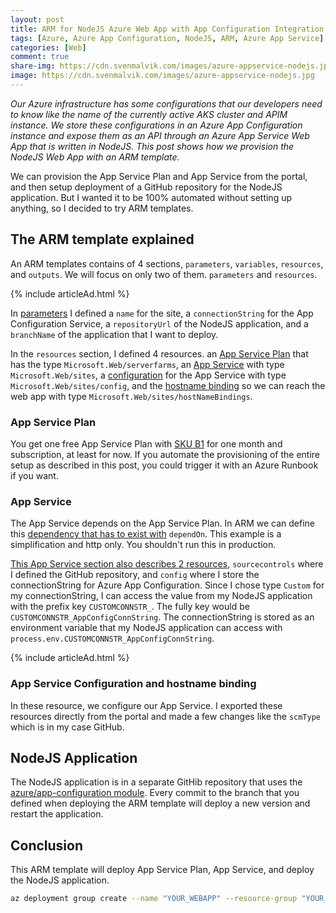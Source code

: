 ```yaml
---
layout: post
title: ARM for NodeJS Azure Web App with App Configuration Integration
tags: [Azure, Azure App Configuration, NodeJS, ARM, Azure App Service]
categories: [Web]
comment: true
share-img: https://cdn.svenmalvik.com/images/azure-appservice-nodejs.jpg
image: https://cdn.svenmalvik.com/images/azure-appservice-nodejs.jpg
---
```


*Our Azure infrastructure has some configurations that our developers need to know like the name of the currently active AKS cluster and APIM instance. We store these configurations in an Azure App Configuration instance and expose them as an API through an Azure App Service Web App that is written in NodeJS. This post shows how we provision the NodeJS Web App with an ARM template.*

We can provision the App Service Plan and App Service from the portal, and then setup deployment of a GitHub repository for the NodeJS application. But I wanted it to be 100% automated without setting up anything, so I decided to try ARM templates.

## The ARM template explained
An ARM templates contains of 4 sections, `parameters`, `variables`, `resources`, and `outputs`. We will focus on only two of them. `parameters` and `resources`.

{% include articleAd.html %}

In [parameters](https://gist.github.com/svenmalvik/98c3527facb548ceb0670b4de0908d29#file-appservice-json-L4-L20) I defined a `name` for the site, a `connectionString` for the App Configuration Service, a `repositoryUrl` of the NodeJS application, and a `branchName` of the application that I want to deploy.

In the `resources` section, I defined 4 resources. an [App Service Plan](https://gist.github.com/svenmalvik/98c3527facb548ceb0670b4de0908d29#file-appservice-json-L24) that has the type `Microsoft.Web/serverfarms`, an [App Service](https://gist.github.com/svenmalvik/98c3527facb548ceb0670b4de0908d29#file-appservice-json-L52) with type `Microsoft.Web/sites`, a [configuration](https://gist.github.com/svenmalvik/98c3527facb548ceb0670b4de0908d29#file-appservice-json-L120) for the App Service with type `Microsoft.Web/sites/config`, and the [hostname binding](https://gist.github.com/svenmalvik/98c3527facb548ceb0670b4de0908d29#file-appservice-json-L185) so we can reach the web app with type `Microsoft.Web/sites/hostNameBindings`.

### App Service Plan
You get one free App Service Plan with [SKU B1](https://gist.github.com/svenmalvik/98c3527facb548ceb0670b4de0908d29#file-appservice-json-L32-L38) for one month and subscription, at least for now. If you automate the provisioning of the entire setup as described in this post, you could trigger it with an Azure Runbook if you want.

### App Service
The App Service depends on the App Service Plan. In ARM we can define this [dependency that has to exist with](https://gist.github.com/svenmalvik/98c3527facb548ceb0670b4de0908d29#file-appservice-json-L57-L59) `dependOn`. This example is a simplification and http only. You shouldn't run this in production.

[This App Service section also describes 2 resources](https://gist.github.com/svenmalvik/98c3527facb548ceb0670b4de0908d29#file-appservice-json-L88-L118), `sourcecontrols` where I defined the GitHub repository, and `config` where I store the connectionString for Azure App Configuration. Since I chose type `Custom` for my connectionString, I can access the value from my NodeJS application with the prefix key `CUSTOMCONNSTR_`. The fully key would be `CUSTOMCONNSTR_AppConfigConnString`. The connectionString is stored as an environment variable that my NodeJS application can access with `process.env.CUSTOMCONNSTR_AppConfigConnString`.

{% include articleAd.html %}

### App Service Configuration and hostname binding
In these resource, we configure our App Service. I exported these resources directly from the portal and made a few changes like the `scmType` which is in my case GitHub.

## NodeJS Application
The NodeJS application is in a separate GitHib repository that uses the [azure/app-configuration module](https://www.npmjs.com/package/@azure/app-configuration). Every commit to the branch that you defined when deploying the ARM template will deploy a new version and restart the application.

## Conclusion
This ARM template will deploy App Service Plan, App Service, and deploy the NodeJS application.

```Bash
az deployment group create --name "YOUR_WEBAPP" --resource-group "YOUR_RG" --template-file PATH_TO_YOUR_ARM_TEMPLATE
```